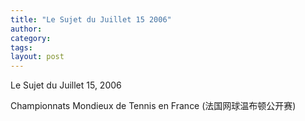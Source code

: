 ```yaml
---
title: "Le Sujet du Juillet 15 2006"
author:
category: 
tags: 
layout: post
---
```

Le Sujet du Juillet 15, 2006

Championnats Mondieux de Tennis en France (法国网球温布顿公开赛)

